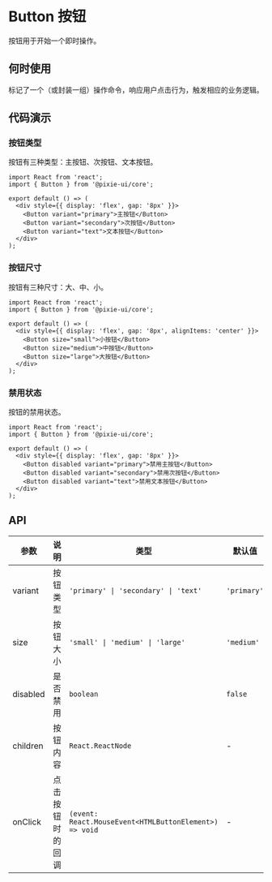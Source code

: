 # Button 按钮

按钮用于开始一个即时操作。

## 何时使用

标记了一个（或封装一组）操作命令，响应用户点击行为，触发相应的业务逻辑。

## 代码演示

### 按钮类型

按钮有三种类型：主按钮、次按钮、文本按钮。

```tsx
import React from 'react';
import { Button } from '@pixie-ui/core';

export default () => (
  <div style={{ display: 'flex', gap: '8px' }}>
    <Button variant="primary">主按钮</Button>
    <Button variant="secondary">次按钮</Button>
    <Button variant="text">文本按钮</Button>
  </div>
);
```

### 按钮尺寸

按钮有三种尺寸：大、中、小。

```tsx
import React from 'react';
import { Button } from '@pixie-ui/core';

export default () => (
  <div style={{ display: 'flex', gap: '8px', alignItems: 'center' }}>
    <Button size="small">小按钮</Button>
    <Button size="medium">中按钮</Button>
    <Button size="large">大按钮</Button>
  </div>
);
```

### 禁用状态

按钮的禁用状态。

```tsx
import React from 'react';
import { Button } from '@pixie-ui/core';

export default () => (
  <div style={{ display: 'flex', gap: '8px' }}>
    <Button disabled variant="primary">禁用主按钮</Button>
    <Button disabled variant="secondary">禁用次按钮</Button>
    <Button disabled variant="text">禁用文本按钮</Button>
  </div>
);
```

## API

| 参数 | 说明 | 类型 | 默认值 |
| --- | --- | --- | --- |
| variant | 按钮类型 | `'primary' \| 'secondary' \| 'text'` | `'primary'` |
| size | 按钮大小 | `'small' \| 'medium' \| 'large'` | `'medium'` |
| disabled | 是否禁用 | `boolean` | `false` |
| children | 按钮内容 | `React.ReactNode` | - |
| onClick | 点击按钮时的回调 | `(event: React.MouseEvent<HTMLButtonElement>) => void` | - | 
